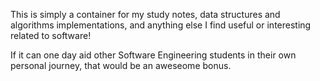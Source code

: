 This is simply a container for my study notes, data structures and algorithms implementations, and anything else I find useful or interesting related to software!

If it can one day aid other Software Engineering students in their own personal journey, that would be an aweseome bonus.  
